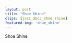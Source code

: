 ```yaml
---
layout: post
title: "Shoe Shine"
clips: [jazz_abc3_shoe_shine]
featured-img: 'shoe_shine'
---
```



Shoe Shine

